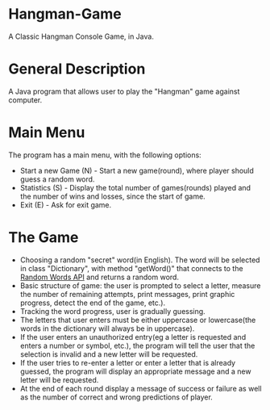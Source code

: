 # Hangman-Game

A Classic Hangman Console Game, in Java.                                                                                               

# General Description

A Java program that allows user to play the "Hangman" game against computer.                                                        

# Main Menu

The program has a main menu, with the following options:                                                                            
- Start a new Game (N) - Start a new game(round), where player should guess a random word.                                      
- Statistics (S) - Display the total number of games(rounds) played and the number of wins and losses, since the start of game.    
- Exit (E) - Ask for exit game.                                                                                                    

# The Game

- Choosing a random "secret" word(in English). The word will be selected in class "Dictionary", with method "getWord()" that connects to 
  the [Random Words API](https://github.com/mcnaveen/Random-Words-API) and returns a random word.
- Basic structure of game: the user is prompted to select a letter, measure the number of remaining attempts,
  print messages, print graphic progress, detect the end of the game, etc.).                                                          
- Tracking the word progress, user is gradually guessing.                                                                       
- The letters that user enters must be either uppercase or lowercase(the words in the dictionary will always be in uppercase).     
- If the user enters an unauthorized entry(eg a letter is requested and enters a number or symbol, etc.), the program will tell the
  user that the selection is invalid and a new letter will be requested.                                                                
- If the user tries to re-enter a letter or enter a letter that is already guessed, the program will display an appropriate message
  and a new letter will be requested.                                                                                                  
- At the end of each round display a message of success or failure as well as the number of correct and wrong predictions of player.     
